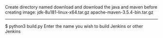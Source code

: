 
Create directory named download and download the java and maven before creating image:
jdk-8u181-linux-x64.tar.gz
apache-maven-3.5.4-bin.tar.gz

_____
$ python3 build.py
Enter the name you wish to build Jenkins or other
Jenkins

